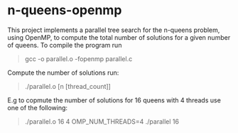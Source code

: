 # n-queens-openmp
This project implements a parallel tree search for the n-queens problem, using OpenMP, to compute the total number of solutions for a given number of queens.
To compile the program run
>gcc -o parallel.o -fopenmp parallel.c

Compute the number of solutions run:
>./parallel.o [n [thread_count]]

E.g to copmute the number of solutions for 16 queens with 4 threads use one of the following:
>./parallel.o 16 4
>OMP_NUM_THREADS=4 ./parallel 16
>
